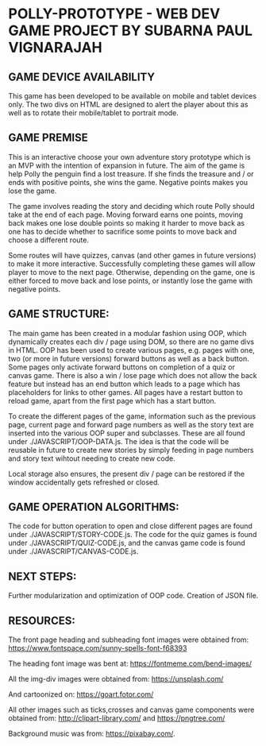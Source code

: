 
# POLLY-PROTOTYPE - WEB DEV GAME PROJECT BY SUBARNA PAUL VIGNARAJAH

## GAME DEVICE AVAILABILITY

This game has been developed to be available on mobile and tablet devices only. The two divs on HTML are designed to alert the player about this as well as to rotate their mobile/tablet to portrait mode.

## GAME PREMISE

This is an interactive choose your own adventure story prototype which is an MVP with the intention of expansion in future.
The aim of the game is help Polly the penguin find a lost treasure. If she finds the treasure and / or ends with positive points, she wins the game. Negative points makes you lose the game.

The game involves reading the story and deciding which route Polly should take at the end of each page.
Moving forward earns one points, moving back makes one lose double points so making it harder to move back as one has to decide whether to sacrifice some points to move back and choose a different route. 

Some routes will have quizzes, canvas (and other games in future versions) to make it more interactive.
Successfully completing these games will allow player to move to the next page. Otherwise, depending on the game, one is either
forced to move back and lose points, or instantly lose the game with negative points.

## GAME STRUCTURE:

The main game has been created in a modular fashion using OOP, which dynamically creates each div / page using DOM, so there
are no game divs in HTML. OOP has been used to create various pages, e.g. pages with one, two (or more in future versions) forward buttons as well as a back button. Some pages only activate forward buttons on completion of a quiz or canvas game. There is also a win / lose page which does not allow the back feature but instead has an end button which leads to a page which has placeholders for links to other games. All pages have a restart button to reload game, apart from the first page which has a start button. 

To create the different pages of the game, information such as the previous page, current page and forward page numbers as well as the story text are inserted into the various OOP super and subclasses. These are all found under ./JAVASCRIPT/OOP-DATA.js.
The idea is that the code will be reusable in future to create new stories by simply feeding in page numbers and story text wihtout needing to create new code. 

Local storage also ensures, the present div / page can be restored if the window accidentally gets refreshed or closed.

## GAME OPERATION ALGORITHMS:

The code for button operation to open and close different pages are found under ./JAVASCRIPT/STORY-CODE.js. The code for the quiz games is found under ./JAVASCRIPT/QUIZ-CODE.js, and the canvas game code is found under ./JAVASCRIPT/CANVAS-CODE.js.

## NEXT STEPS:

Further modularization and optimization of OOP code. Creation of JSON file. 

## RESOURCES:

The front page heading and subheading font images were obtained from: 
https://www.fontspace.com/sunny-spells-font-f68393

The heading font image was bent at: 
https://fontmeme.com/bend-images/

All the img-div images were obtained from: 
https://unsplash.com/

And cartoonized on:
https://goart.fotor.com/

All other images such as ticks,crosses and canvas game components were obtained from: 
http://clipart-library.com/ and https://pngtree.com/

Background music was from: 
https://pixabay.com/.

